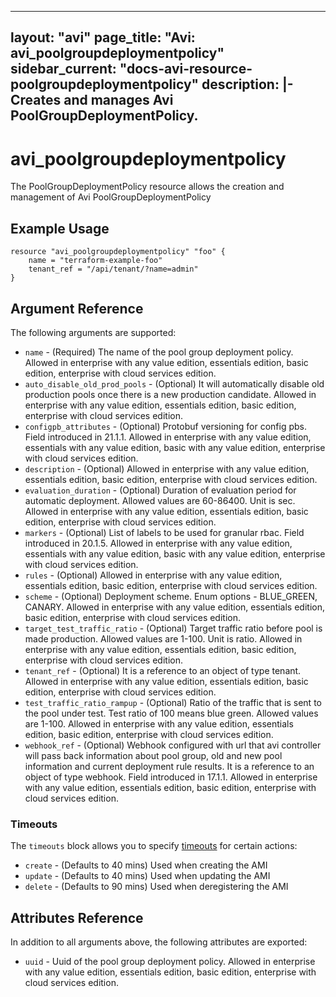 <!--
    Copyright 2021 VMware, Inc.
    SPDX-License-Identifier: Mozilla Public License 2.0
-->
---
layout: "avi"
page_title: "Avi: avi_poolgroupdeploymentpolicy"
sidebar_current: "docs-avi-resource-poolgroupdeploymentpolicy"
description: |-
  Creates and manages Avi PoolGroupDeploymentPolicy.
---

# avi_poolgroupdeploymentpolicy

The PoolGroupDeploymentPolicy resource allows the creation and management of Avi PoolGroupDeploymentPolicy

## Example Usage

```hcl
resource "avi_poolgroupdeploymentpolicy" "foo" {
    name = "terraform-example-foo"
    tenant_ref = "/api/tenant/?name=admin"
}
```

## Argument Reference

The following arguments are supported:

* `name` - (Required) The name of the pool group deployment policy. Allowed in enterprise with any value edition, essentials edition, basic edition, enterprise with cloud services edition.
* `auto_disable_old_prod_pools` - (Optional) It will automatically disable old production pools once there is a new production candidate. Allowed in enterprise with any value edition, essentials edition, basic edition, enterprise with cloud services edition.
* `configpb_attributes` - (Optional) Protobuf versioning for config pbs. Field introduced in 21.1.1. Allowed in enterprise with any value edition, essentials with any value edition, basic with any value edition, enterprise with cloud services edition.
* `description` - (Optional) Allowed in enterprise with any value edition, essentials edition, basic edition, enterprise with cloud services edition.
* `evaluation_duration` - (Optional) Duration of evaluation period for automatic deployment. Allowed values are 60-86400. Unit is sec. Allowed in enterprise with any value edition, essentials edition, basic edition, enterprise with cloud services edition.
* `markers` - (Optional) List of labels to be used for granular rbac. Field introduced in 20.1.5. Allowed in enterprise with any value edition, essentials with any value edition, basic with any value edition, enterprise with cloud services edition.
* `rules` - (Optional) Allowed in enterprise with any value edition, essentials edition, basic edition, enterprise with cloud services edition.
* `scheme` - (Optional) Deployment scheme. Enum options - BLUE_GREEN, CANARY. Allowed in enterprise with any value edition, essentials edition, basic edition, enterprise with cloud services edition.
* `target_test_traffic_ratio` - (Optional) Target traffic ratio before pool is made production. Allowed values are 1-100. Unit is ratio. Allowed in enterprise with any value edition, essentials edition, basic edition, enterprise with cloud services edition.
* `tenant_ref` - (Optional) It is a reference to an object of type tenant. Allowed in enterprise with any value edition, essentials edition, basic edition, enterprise with cloud services edition.
* `test_traffic_ratio_rampup` - (Optional) Ratio of the traffic that is sent to the pool under test. Test ratio of 100 means blue green. Allowed values are 1-100. Allowed in enterprise with any value edition, essentials edition, basic edition, enterprise with cloud services edition.
* `webhook_ref` - (Optional) Webhook configured with url that avi controller will pass back information about pool group, old and new pool information and current deployment rule results. It is a reference to an object of type webhook. Field introduced in 17.1.1. Allowed in enterprise with any value edition, essentials edition, basic edition, enterprise with cloud services edition.


### Timeouts

The `timeouts` block allows you to specify [timeouts](https://www.terraform.io/docs/configuration/resources.html#timeouts) for certain actions:

* `create` - (Defaults to 40 mins) Used when creating the AMI
* `update` - (Defaults to 40 mins) Used when updating the AMI
* `delete` - (Defaults to 90 mins) Used when deregistering the AMI

## Attributes Reference

In addition to all arguments above, the following attributes are exported:

* `uuid` -  Uuid of the pool group deployment policy. Allowed in enterprise with any value edition, essentials edition, basic edition, enterprise with cloud services edition.

